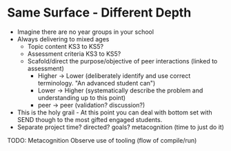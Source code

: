 Same Surface - Different Depth
==============================

* Imagine there are no year groups in your school
* Always delivering to mixed ages
    * Topic content KS3 to KS5?
    * Assessment criteria KS3 to KS5?
    * Scafold/direct the purpose/objective of peer interactions (linked to assessment)
        * Higher -> Lower (deliberately identify and use correct terminology. "An advanced student can")
        * Lower -> Higher (systematically describe the problem and understanding up to this point)
        * peer -> peer (validation? discussion?)
* This is the holy grail - At this point you can deal with bottom set with SEND though to the most gifted engaged students.
* Separate project time? directed? goals? metacognition (time to just do it)


TODO:
Metacognition
Observe use of tooling (flow of compile/run)
